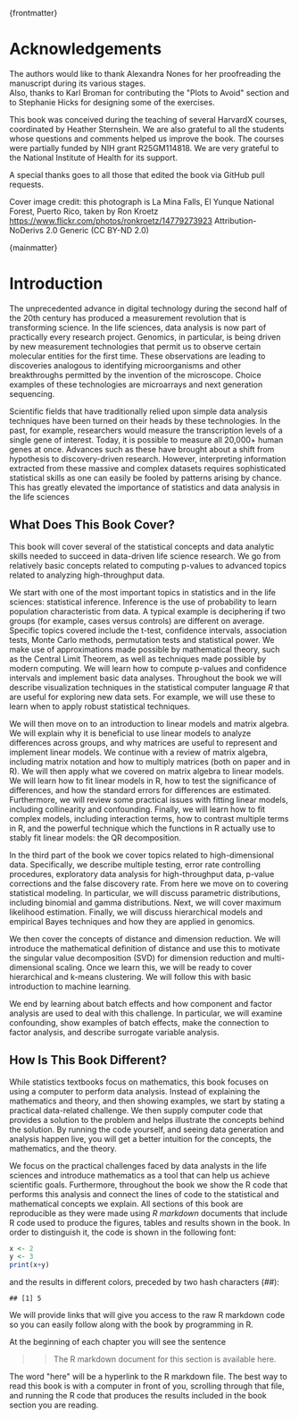 {frontmatter}

# Acknowledgements

The authors would like to thank Alexandra Nones for her proofreading the manuscript during its various stages.  
Also, thanks to Karl Broman for contributing the "Plots to Avoid" section and to Stephanie Hicks for designing 
some of the exercises.  

This book was conceived during the teaching of several HarvardX courses, coordinated by Heather Sternshein. We are also grateful 
to all the students whose questions and comments helped us improve the book. The courses were
partially funded by NIH grant R25GM114818.  We are very grateful to the National Institute of Health for its support.  

A special thanks goes to all those that edited the book via GitHub pull requests.

Cover image credit: this photograph is La Mina Falls, El Yunque National Forest, Puerto Rico, taken by Ron Kroetz
https://www.flickr.com/photos/ronkroetz/14779273923
Attribution-NoDerivs 2.0 Generic (CC BY-ND 2.0)

{mainmatter}

# Introduction

The unprecedented advance in digital technology during the second half
of the 20th century has produced a measurement revolution that is
transforming science. In the life sciences, data analysis is now part
of practically every research project. Genomics, in particular, is
being driven by new measurement technologies that permit us to observe certain molecular 
entities for the first time. These observations are leading to
discoveries analogous to identifying microorganisms and other breakthroughs
permitted by the invention of the microscope. Choice examples of these
technologies are microarrays and next generation sequencing.

Scientific fields that have traditionally relied upon simple data
analysis techniques have been turned on their heads by these
technologies. In the past, for example, researchers would measure the
transcription levels of a single gene of interest. Today, it is
possible to measure all 20,000+ human genes at once.  Advances such as
these have brought about a shift from hypothesis to discovery-driven
research. However, interpreting information extracted from these
massive and complex datasets requires sophisticated statistical skills
as one can easily be fooled by patterns arising by chance. This has
greatly elevated the importance of statistics and data analysis in
the life sciences

## What Does This Book Cover?

This book will cover several of the statistical concepts and data
analytic skills needed to succeed in data-driven life science
research. We go from relatively basic concepts related to computing
p-values to advanced topics related to analyzing high-throughput data.

We start with one of the most important topics in statistics and in
the life sciences: statistical inference. Inference is the use of
probability to learn population characteristic from data. A typical example
is deciphering if two groups (for example, cases versus controls) are
different on average. Specific topics covered include the t-test,
confidence intervals, association tests, Monte Carlo methods,
permutation tests and statistical power. We make use of approximations
made possible by mathematical theory, such as the Central Limit
Theorem, as well as techniques made possible by modern computing. We
will learn how to compute p-values and confidence intervals and
implement basic data analyses. Throughout the book we will describe
visualization techniques in the statistical computer language *R* that
are useful for exploring new data sets. For example, we will use these
to learn when to apply robust statistical techniques.

We will then move on to an introduction to linear models and matrix
algebra. We will explain why it is beneficial to use linear models to
analyze differences across groups, and why matrices are useful to
represent and implement linear models. We continue with a review of
matrix algebra, including matrix notation and how to multiply matrices
(both on paper and in R). We will then apply what we covered on matrix
algebra to linear models. We will learn how to fit linear models in R,
how to test the significance of differences, and how the standard
errors for differences are estimated. Furthermore, we will review some
practical issues with fitting linear models, including collinearity
and confounding. Finally, we will learn how to fit complex models,
including interaction terms, how to contrast multiple terms in R, and
the powerful technique which the functions in R actually use to
stably fit linear models: the QR decomposition.

In the third part of the book we cover topics related to
high-dimensional data. Specifically, we describe multiple testing,
error rate controlling procedures, exploratory data analysis for
high-throughput data, p-value corrections and the false discovery
rate. From here we move on to covering statistical modeling. In
particular, we will discuss parametric distributions, including
binomial and gamma distributions. Next, we will cover maximum
likelihood estimation. Finally, we will discuss hierarchical models
and empirical Bayes techniques and how they are applied in genomics.

We then cover the concepts of distance and dimension reduction. We
will introduce the mathematical definition of distance and use this to
motivate the singular value decomposition (SVD) for dimension
reduction and multi-dimensional scaling. Once we learn this, we will
be ready to cover hierarchical and k-means clustering. We will follow
this with basic introduction to machine learning.

We end by learning about batch effects and how component and factor
analysis are used to deal with this challenge. In particular, we will
examine confounding, show examples of batch effects, make the
connection to factor analysis, and describe surrogate variable
analysis.

## How Is This Book Different?

While statistics textbooks focus on mathematics, this book focuses on
using a computer to perform data analysis. Instead of explaining the
mathematics and theory, and then showing examples, we start by stating
a practical data-related challenge. We then supply computer code that
provides a solution to the problem and helps illustrate the
concepts behind the solution. By running the code yourself, and seeing
data generation and analysis happen live, you will get a better
intuition for the concepts, the mathematics, and the theory.

We focus on the practical challenges faced by data analysts in the
life sciences and introduce mathematics as a tool that can help us
achieve scientific goals. Furthermore, throughout the book we show the
R code that performs this analysis and connect the lines of code to
the statistical and mathematical concepts we explain. All sections of
this book are reproducible as they were made using *R markdown*
documents that include R code used to produce the figures, tables and
results shown in the book. In order to distinguish it, the code is
shown in the following font:


```r
x <- 2 
y <- 3 
print(x+y) 
```

and the results in different colors, preceded by two hash
characters (*##*):


```
## [1] 5
```

We will provide links that will give you access to the raw R markdown
code so you can easily follow along with the book by programming in R.

At the beginning of each chapter you will see the sentence

>> The R markdown document for this section is available here.

The word "here" will be a hyperlink to the R markdown file. The best way to read this book is with a computer in front of you, scrolling through that file, and running the R code that produces the results included in the book section you are reading.

